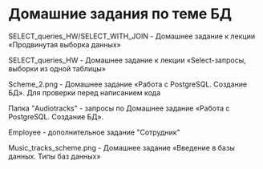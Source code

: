 # Домашние задания по теме БД

SELECT_queries_HW/SELECT_WITH_JOIN - Домашнее задание к лекции «Продвинутая выборка данных»

SELECT_queries_HW - Домашнее задание к лекции «Select-запросы, выборки из одной таблицы»

 Scheme_2.png - Домашнее задание «Работа с PostgreSQL. Создание БД». Для проверки перед написанием кода
 
 Папка "Audiotracks" - запросы по Домашнее задание «Работа с PostgreSQL. Создание БД».
 
 Employee - дополнительное задание "Сотрудник"
 
 Music_tracks_scheme.png - Домашнее задание «Введение в базы данных. Типы баз данных»
 
 
